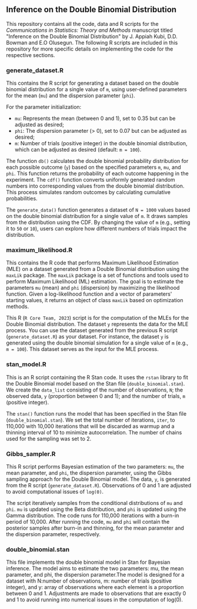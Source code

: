 ## Inference on the Double Binomial Distribution
This repository contains all the code, data and R scripts for the *Communications in Statistics: Theory and Methods* manuscript titled "Inference on the Double Binomial Distribution" by J. Appiah Kubi, D.D. Bowman and E.O Olusegun. 
The following R scripts are included in this repository for more specific details on implementing the code for the respective sections.



### generate_dataset.R
This contains the R script for generating a dataset based on the double binomial distribution for a single value of `m`, using user-defined parameters for the mean (`mu`) and the dispersion parameter (`phi`). 

For the parameter initialization: 
- `mu`: Represents the mean (between 0 and 1), set to 0.35 but can be adjusted as desired; 
- `phi`: The dispersion parameter (> 0), set to 0.07 but can be adjusted as desired; 
- `m`: Number of trials (positive integer) in the double binomial distribution, which can be adjusted as desired (default: `m = 100`).

The function `db()` calculates the double binomial probability distribution for each possible outcome (`y`) based on the specified parameters `m`, `mu`, and `phi`. This function returns the probability of each outcome happening in the experiment. The `cdf()` function converts uniformly generated random numbers into corresponding values from the double binomial distribution. This process simulates random outcomes by calculating cumulative probabilities.

The `generate_data()` function generates a dataset of `N = 1000` values based on the double binomial distribution for a single value of `m`. It draws samples from the distribution using the CDF. By changing the value of `m` (e.g., setting it to `50` or `10`), users can explore how different numbers of trials impact the distribution.




### maximum_likelihood.R
This contains the R code that performs Maximum Likelihood Estimation (MLE) on a dataset generated from a Double Binomial distribution using the `maxLik` package. The `maxLik` package is a set of functions and tools used to perform Maximum Likelihood (ML) estimation. The goal is to estimate the parameters `mu` (mean) and `phi` (dispersion) by maximizing the likelihood function. Given a log-likelihood function and a vector of parameters' starting values, it returns an object of class `maxLik` based on optimization methods.

This R (`R Core Team, 2023`) script is for the computation of the MLEs for the Double Binomial distribution. The dataset `y` represents the data for the MLE process. You can use the dataset generated from the previous R script (`generate_dataset.R`) as your dataset. For instance, the dataset `y` is generated using the double binomial simulation for a single value of `m` (e.g., `m = 100`). This dataset serves as the input for the MLE process.



### stan_model.R
This is an R script containing the R Stan code. It uses the `rstan` library to fit the Double Binomial model based on the Stan file (`double_binomial.stan`). We create the `data_list` consisting of the number of observations, `N`; the observed data, `y` (proportion between 0 and 1); and the number of trials, `m` (positive integer). 

The `stan()` function runs the model that has been specified in the Stan file (`double_binomial.stan`). We set the total number of iterations, `iter`, to 110,000 with 10,000 iterations that will be discarded as warmup and a thinning interval of 10 to minimize autocorrelation. The number of chains used for the sampling was set to 2.




### Gibbs_sampler.R
This R script performs Bayesian estimation of the two parameters: `mu`, the mean parameter, and `phi`, the dispersion parameter, using the Gibbs sampling approach for the Double Binomial model. The data, `y`, is generated from the R script (`generate_dataset.R`). Observations of 0 and 1 are adjusted to avoid computational issues of `log(0)`. 

The script iteratively samples from the conditional distributions of `mu` and `phi`. `mu` is updated using the Beta distribution, and `phi` is updated using the Gamma distribution. The code runs for 110,000 iterations with a burn-in period of 10,000. After running the code, `mu` and `phi` will contain the posterior samples after burn-in and thinning, for the mean parameter and the dispersion parameter, respectively.





### double_binomial.stan
This file implements the double binomial model in Stan for Bayesian inference. The model aims to estimate the two parameters: mu, the mean parameter, and phi, the dispersion parameter.The model is designed for a dataset with N:number of observations, m: number of trials (positive integer), and y: array of observations where each element is a proportion between 0 and 1. Adjustments are made to observations that are exactly 0 and 1 to avoid running into numerical issues in the computation of log(0).

